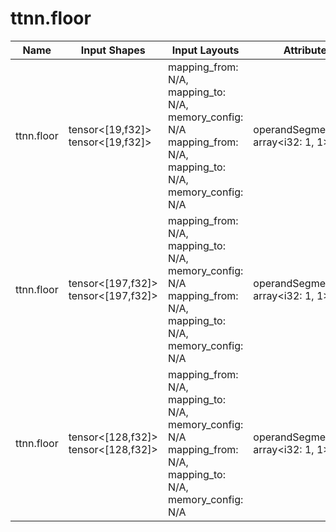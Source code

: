 # ttnn.floor

| Name | Input Shapes | Input Layouts | Attributes | Output Shapes | Output Layouts |
|------|--------------|---------------|------------|---------------|----------------|
| ttnn.floor | tensor<[19,f32]> <br> tensor<[19,f32]> | mapping_from: N/A, mapping_to: N/A, memory_config: N/A <br> mapping_from: N/A, mapping_to: N/A, memory_config: N/A | operandSegmentSizes: array<i32: 1, 1> | tensor<[19,f32]> | mapping_from: N/A, mapping_to: N/A, memory_config: N/A |
| ttnn.floor | tensor<[197,f32]> <br> tensor<[197,f32]> | mapping_from: N/A, mapping_to: N/A, memory_config: N/A <br> mapping_from: N/A, mapping_to: N/A, memory_config: N/A | operandSegmentSizes: array<i32: 1, 1> | tensor<[197,f32]> | mapping_from: N/A, mapping_to: N/A, memory_config: N/A |
| ttnn.floor | tensor<[128,f32]> <br> tensor<[128,f32]> | mapping_from: N/A, mapping_to: N/A, memory_config: N/A <br> mapping_from: N/A, mapping_to: N/A, memory_config: N/A | operandSegmentSizes: array<i32: 1, 1> | tensor<[128,f32]> | mapping_from: N/A, mapping_to: N/A, memory_config: N/A |
